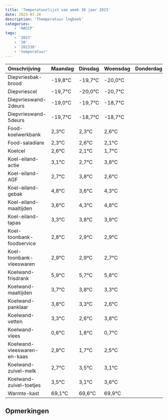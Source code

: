 ```yaml
---
title: 'Temperatuurlijst van week 30 jaar 2023'
date: 2023-07-26
description: 'Themperatuur logboek'
categories:
    - 'HACCP'
tags:
    - '2023'
    - '30'
    - '202330'
    - 'temperatuur'
---
```

|Omschrijving|Maandag|Dinsdag|Woensdag|Donderdag|Vrijdag|Zaterdag|Zondag|
|:---|:---|:---|:---|:---|:---|:---|:---|
|Diepvriesbak-brood|-19,8°C|-19,7°C|-20,0°C| | | | |
|Diepvriescel|-19,7°C|-20,0°C|-20,7°C| | | | |
|Diepvrieswand-2deurs|-19,0°C|-19,7°C|-18,7°C| | | | |
|Diepvrieswand-5deurs|-19,7°C|-18,7°C|-18,7°C| | | | |
|Food-koelwerkbank|2,3°C|2,3°C|2,6°C| | | | |
|Food-saladiare|2,3°C|2,6°C|2,1°C| | | | |
|Koelcel|2,6°C|2,1°C|1,7°C| | | | |
|Koel-eiland-actie|3,1°C|2,7°C|3,8°C| | | | |
|Koel-eiland-AGF|2,7°C|3,8°C|2,6°C| | | | |
|Koel-eiland-gebak|4,8°C|3,6°C|4,3°C| | | | |
|Koel-eiland-maaltijden|3,6°C|4,3°C|4,8°C| | | | |
|Koel-eiland-tapas|3,3°C|3,8°C|3,9°C| | | | |
|Koel-toonbank-foodservice|2,8°C|2,9°C|2,9°C| | | | |
|Koel-toonbank-vleeswaren|2,9°C|2,9°C|2,7°C| | | | |
|Koelwand-frisdrank|5,9°C|5,7°C|5,8°C| | | | |
|Koelwand-maaltijden|3,7°C|3,8°C|3,3°C| | | | |
|Koelwand-panklaar|3,8°C|3,3°C|2,6°C| | | | |
|Koelwand-vetten|3,3°C|2,6°C|3,8°C| | | | |
|Koelwand-vlees|0,6°C|1,8°C|0,7°C| | | | |
|Koelwand-vleeswaren-en-kaas|2,8°C|1,7°C|2,5°C| | | | |
|Koelwand-zuivel-melk|2,7°C|3,5°C|3,1°C| | | | |
|Koelwand-zuivel-toetjes|3,5°C|3,1°C|3,6°C| | | | |
|Warmte-kast|69,1°C|69,6°C|69,9°C| | | | |

## Opmerkingen


